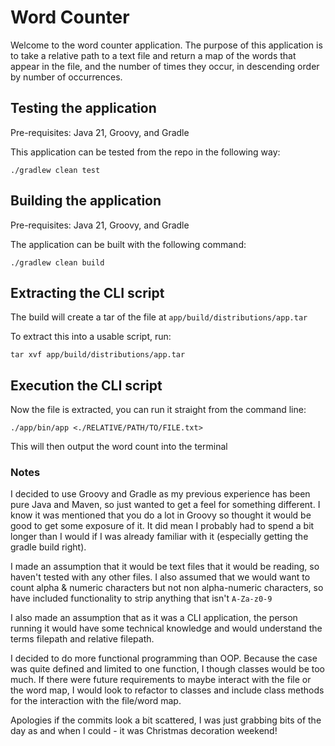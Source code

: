 # Word Counter

Welcome to the word counter application. The purpose
of this application is to take a relative path to
a text file and return a map of the words that 
appear in the file, and the number of times they
occur, in descending order by number of occurrences.

## Testing the application

Pre-requisites: Java 21, Groovy, and Gradle

This application can be tested from the repo in the
following way:

`./gradlew clean test`

## Building the application

Pre-requisites: Java 21, Groovy, and Gradle

The application can be built with the following
command:

`./gradlew clean build`

## Extracting the CLI script

The build will create a tar of the file at `app/build/distributions/app.tar`

To extract this into a usable script, run:

`tar xvf app/build/distributions/app.tar`

## Execution the CLI script

Now the file is extracted, you can run it straight from the command line:

`./app/bin/app <./RELATIVE/PATH/TO/FILE.txt>`

This will then output the word count into the terminal

### Notes

I decided to use Groovy and Gradle as my previous experience has been pure Java and
Maven, so just wanted to get a feel for something different. I know it was mentioned
that you do a lot in Groovy so thought it would be good to get some exposure of it. It
did mean I probably had to spend a bit longer than I would if I was already familiar
with it (especially getting the gradle build right).

I made an assumption that it would be text files that it would be reading, so haven't
tested with any other files. I also assumed that we would want to count alpha & numeric 
characters but not non alpha-numeric characters, so have included functionality to strip
anything that isn't `A-Za-z0-9`

I also made an assumption that as it was a CLI application, the person running it would
have some technical knowledge and would understand the terms filepath and relative filepath.

I decided to do more functional programming than OOP. Because the case was quite defined
and limited to one function, I though classes would be too much. If there were future 
requirements to maybe interact with the file or the word map, I would look to refactor
to classes and include class methods for the interaction with the file/word map.

Apologies if the commits look a bit scattered, I was just grabbing bits of the day as
and when I could - it was Christmas decoration weekend!